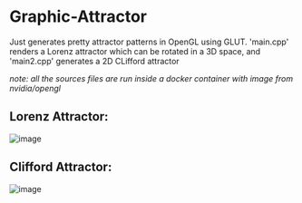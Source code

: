 # Graphic-Attractor
Just generates pretty attractor patterns in OpenGL using GLUT. 'main.cpp' renders a Lorenz attractor which can be rotated in a 3D space, and 'main2.cpp' generates a 2D CLifford attractor

*note: all the sources files are run inside a docker container with image from nvidia/opengl*

## Lorenz Attractor:
![image](https://github.com/user-attachments/assets/a79cb2c4-6f9a-4450-a141-59de8cc69c02)

## Clifford Attractor:
![image](https://github.com/user-attachments/assets/a66ffccb-12ee-468f-9d9f-6c054fdd11f7)
